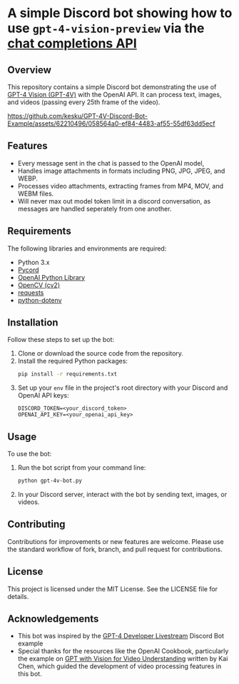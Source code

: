 # A simple Discord bot showing how to use `gpt-4-vision-preview` via the [chat completions API](https://platform.openai.com/docs/api-reference/chat/create)

## Overview

This repository contains a simple Discord bot demonstrating the use of [GPT-4 Vision (GPT-4V)](https://platform.openai.com/docs/guides/vision) with the OpenAI API. It can process text, images, and videos (passing every 25th frame of the video).

https://github.com/kesku/GPT-4V-Discord-Bot-Example/assets/62210496/058564a0-ef84-4483-af55-55df63dd5ecf

## Features

- Every message sent in the chat is passed to the OpenAI model,
- Handles image attachments in formats including PNG, JPG, JPEG, and WEBP.
- Processes video attachments, extracting frames from MP4, MOV, and WEBM files.
- Will never max out model token limit in a discord conversation, as messages are handled seperately from one another.

## Requirements

The following libraries and environments are required:

- Python 3.x
- [Pycord](https://docs.pycord.dev/en/stable/installing.html)
- [OpenAI Python Library](https://github.com/openai/openai-python)
- [OpenCV (cv2)](https://github.com/opencv/opencv-python)
- [requests](https://github.com/psf/requests)
- [python-dotenv](https://github.com/theskumar/python-dotenv)

## Installation

Follow these steps to set up the bot:

1. Clone or download the source code from the repository.
2. Install the required Python packages:
   ```bash
   pip install -r requirements.txt
   ```
3. Set up your `env` file in the project's root directory with your Discord and OpenAI API keys:
   ```
   DISCORD_TOKEN=<your_discord_token>
   OPENAI_API_KEY=<your_openai_api_key>
   ```

## Usage

To use the bot:

1. Run the bot script from your command line:

   ```bash
   python gpt-4v-bot.py
   ```

2. In your Discord server, interact with the bot by sending text, images, or videos.

## Contributing

Contributions for improvements or new features are welcome. Please use the standard workflow of fork, branch, and pull request for contributions.

## License

This project is licensed under the MIT License. See the LICENSE file for details.

## Acknowledgements

- This bot was inspired by the [GPT-4 Developer Livestream](https://youtu.be/outcGtbnMuQ?t=478) Discord Bot example
- Special thanks for the resources like the OpenAI Cookbook, particularly the example on [GPT with Vision for Video Understanding](https://cookbook.openai.com/examples/gpt_with_vision_for_video_understanding) written by Kai Chen, which guided the development of video processing features in this bot.